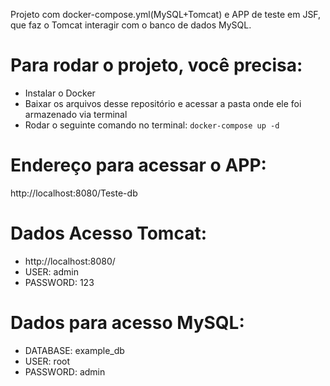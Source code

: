 Projeto com docker-compose.yml(MySQL+Tomcat) e APP de teste em JSF, que faz o Tomcat interagir com o banco de dados MySQL.

# Para rodar o projeto, você precisa:
* Instalar o Docker
* Baixar os arquivos desse repositório e acessar a pasta onde ele foi armazenado via terminal
* Rodar o seguinte comando no terminal: `docker-compose up -d` 

# Endereço para acessar o APP:
http://localhost:8080/Teste-db

# Dados Acesso Tomcat: 
* http://localhost:8080/ 
* USER: admin
* PASSWORD: 123 

# Dados para acesso MySQL:
* DATABASE: example_db</BR>
* USER: root</BR>
* PASSWORD: admin</BR>
